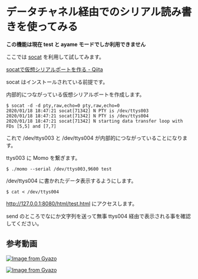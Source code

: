 # データチャネル経由でのシリアル読み書きを使ってみる

**この機能は現在 test と ayame モードでしか利用できません**

ここでは [socat](http://www.dest-unreach.org/socat/) を利用して試してみます。

[socatで仮想シリアルポートを作る \- Qiita](https://qiita.com/uhey22e/items/dc41d7fa1075970e66a1)

socat はインストールされている前提です。

内部的につながっている仮想シリアルポートを作成します。

```
$ socat -d -d pty,raw,echo=0 pty,raw,echo=0
2020/01/18 18:47:21 socat[71342] N PTY is /dev/ttys003
2020/01/18 18:47:21 socat[71342] N PTY is /dev/ttys004
2020/01/18 18:47:21 socat[71342] N starting data transfer loop with FDs [5,5] and [7,7]
```

これで /dev/ttys003 と /dev/ttys004 が内部的につながっていることになります。

ttys003 に Momo を繋ぎます。

```
$ ./momo --serial /dev/ttys003,9600 test
```

/dev/ttys004 に書かれたデータ表示するようにします。

```
$ cat < /dev/ttys004
```

http://127.0.0.1:8080/html/test.html にアクセスします。

send のところでなにか文字列を送って無事 ttys004 経由で表示される事を確認してください。

## 参考動画

[![Image from Gyazo](https://i.gyazo.com/c1fb6696963e044a44576b1ddeffd0cb.gif)](https://gyazo.com/c1fb6696963e044a44576b1ddeffd0cb)


[![Image from Gyazo](https://i.gyazo.com/269ccc2290b43809a0e67e35c03e8601.gif)](https://gyazo.com/269ccc2290b43809a0e67e35c03e8601)
